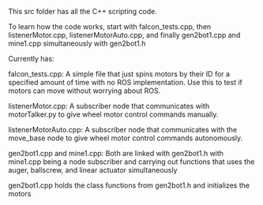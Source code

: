 This src folder has all the C++ scripting code.

To learn how the code works, start with falcon_tests.cpp, then listenerMotor.cpp, 
listenerMotorAuto.cpp, and finally gen2bot1.cpp and mine1.cpp simultaneously with gen2bot1.h

Currently has:

falcon_tests.cpp:
  A simple file that just spins motors by their ID for a specified amount of time with 
  no ROS implementation. Use this to test if motors can move without worrying about ROS.

listenerMotor.cpp:
  A subscriber node that communicates with motorTalker.py to 
  give wheel motor control commands manually.

listenerMotorAuto.cpp:
  A subscriber node that communicates with the move_base node to
  give wheel motor control commands autonomously. 

gen2bot1.cpp and mine1.cpp:
  Both are linked with gen2bot1.h with mine1.cpp being a node subscriber and carrying out 
  functions that uses the auger, ballscrew, and linear actuator simultaneously

  gen2bot1.cpp holds the class functions from gen2bot1.h and initializes the motors
